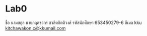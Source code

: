# Lab0
ชื่อ นามสกุล นายกฤตชวกร ชวลิตกิตติวงศ์
รหัสนักศึกษา 653450279-6
อีเมล kku kitchawakon.c@kkumail.com
